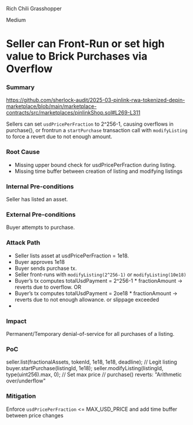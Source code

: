 Rich Chili Grasshopper

Medium

# Seller can Front-Run or set high value to Brick Purchases via Overflow

### Summary

https://github.com/sherlock-audit/2025-03-pinlink-rwa-tokenized-depin-marketplace/blob/main/marketplace-contracts/src/marketplaces/pinlinkShop.sol#L269-L311

Sellers can set `usdPricePerFraction` to 2^256-1, causing overflows in purchase(), or frontrun a `startPurchase` transaction call with `modifyListing` to force a revert due to not enough amount.

### Root Cause

- Missing upper bound check for usdPricePerFraction during listing.
- Missing time buffer between creation of listing and modifying listings

### Internal Pre-conditions

Seller has listed an asset.

### External Pre-conditions

Buyer attempts to purchase.

### Attack Path

- Seller lists asset at usdPricePerFraction = 1e18.
- Buyer approves 1e18
- Buyer sends purchase tx.
- Seller front-runs with `modifyListing(2^256-1)` or `modifyListing(10e18)`
- Buyer’s tx computes totalUsdPayment = 2^256-1 * fractionAmount → reverts due to overflow. OR 
- Buyer’s tx computes totalUsdPayment = 2oe18 * fractionAmount → reverts due to not enough allowance. or slippage exceeded
- 

### Impact

Permanent/Temporary denial-of-service for all purchases of a listing.

### PoC

seller.list(fractionalAssets, tokenId, 1e18, 1e18, deadline); // Legit listing
buyer.startPurchase(listingId, 1e18);
seller.modifyListing(listingId, type(uint256).max, 0); // Set max price
// purchase() reverts: "Arithmetic over/underflow"

### Mitigation

Enforce `usdPricePerFraction` <= MAX_USD_PRICE and add time buffer between price changes